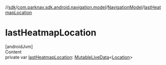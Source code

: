 //[sdk](../../../index.md)/[com.parknav.sdk.android.navigation.model](../index.md)/[NavigationModel](index.md)/[lastHeatmapLocation](last-heatmap-location.md)



# lastHeatmapLocation  
[androidJvm]  
Content  
private var [lastHeatmapLocation](last-heatmap-location.md): [MutableLiveData](https://developer.android.com/reference/kotlin/androidx/lifecycle/MutableLiveData.html)<[Location](https://developer.android.com/reference/kotlin/android/location/Location.html)>  



